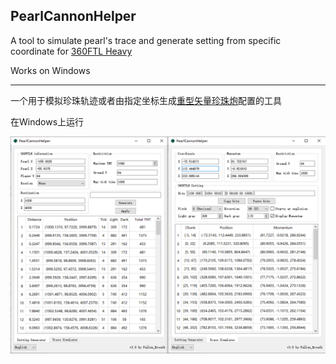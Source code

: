 PearlCannonHelper
-------------

A tool to simulate pearl's trace and generate setting from specific coordinate for [360FTL Heavy](https://youtu.be/1_MLMXVpHbU)

Works on Windows

-----------------

一个用于模拟珍珠轨迹或者由指定坐标生成[重型矢量珍珠炮](https://www.bilibili.com/video/BV1NC4y1x7WW)配置的工具

在Windows上运行

![shapshot](https://raw.githubusercontent.com/Fallen-Breath/PearlCannonHelper/360FTL-HEAVY/snapshot.png)